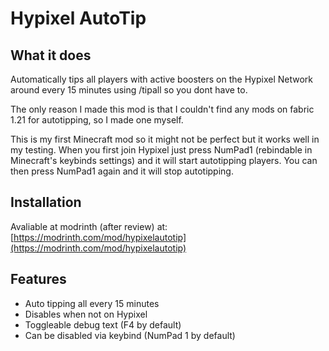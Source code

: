 # Hypixel AutoTip
## What it does
Automatically tips all players with active boosters on the Hypixel Network around every 15 minutes using /tipall so you dont have to.

The only reason I made this mod is that I couldn't find any mods on fabric 1.21 for autotipping, so I made one myself.

This is my first Minecraft mod so it might not be perfect but it works well in my testing. When you first join Hypixel just press NumPad1 (rebindable in Minecraft's keybinds settings) and it will start autotipping players. You can then press NumPad1 again and it will stop autotipping.

## Installation
Avaliable at modrinth (after review) at: [https://modrinth.com/mod/hypixelautotip](https://modrinth.com/mod/hypixelautotip)

## Features
- Auto tipping all every 15 minutes
- Disables when not on Hypixel
- Toggleable debug text (F4 by default)
- Can be disabled via keybind (NumPad 1 by default)
